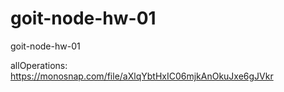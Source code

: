 # goit-node-hw-01

goit-node-hw-01

allOperations: https://monosnap.com/file/aXlqYbtHxIC06mjkAnOkuJxe6gJVkr
